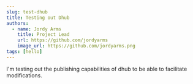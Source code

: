 ```yaml
---
slug: test-dhub
title: Testing out Dhub
authors:
  - name: Jordy Arms
    title: Project Lead
    url: https://github.com/jordyarms
    image_url: https://github.com/jordyarms.png
tags: [hello]
---
```


I'm testing out the publishing capabilities of dhub to be able to facilitate modifications.
